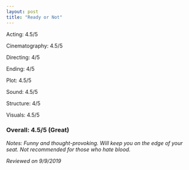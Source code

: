 ```yaml
---
layout: post
title: "Ready or Not"
---
```


Acting: 4.5/5

Cinematography: 4.5/5

Directing: 4/5

Ending: 4/5

Plot: 4.5/5

Sound: 4.5/5

Structure: 4/5

Visuals: 4.5/5

### Overall: 4.5/5 (Great)

*Notes: Funny and thought-provoking. Will keep you on the edge of your seat. Not recommended for those who hate blood.*

*Reviewed on 9/9/2019*

